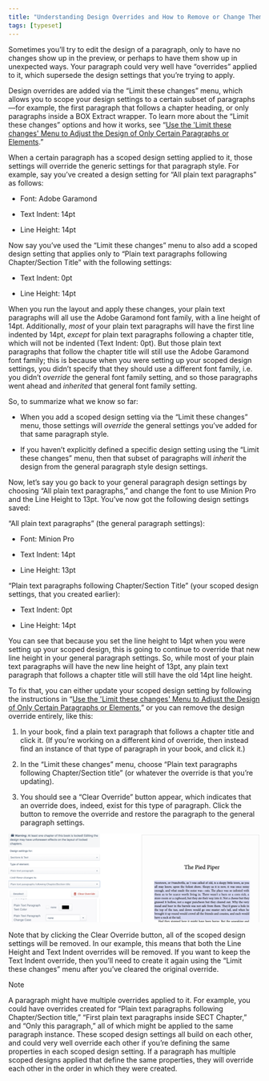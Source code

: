 ```yaml
---
title: "Understanding Design Overrides and How to Remove or Change Them"
tags: [typeset]
---
```

 
<html><body><section data-type="chapter" class="hsecchapter" data-hederis-type="hsecchapter" id="design-settings-and-inheritance" data-pi-attrs="id: design-settings-and-inheritance; data-tags: typeset;" role="doc-chapter" data-tags="typeset" data-author-name=" " data-book-title=" " title="Understanding Design Overrides and How to Remove or Change Them"><p class="hblkp" data-hederis-type="hblkp" id="pQ05hN6GY">Sometimes you&#8217;ll try to edit the design of a paragraph, only to have no changes show up in the preview, or perhaps to have them show up in unexpected ways. Your paragraph could very well have &#8220;overrides&#8221; applied to it, which supersede the design settings that you&#8217;re trying to apply.</p><p class="hblkp" data-hederis-type="hblkp" id="pkdxXherg">Design overrides are added via the &#8220;Limit these changes&#8221; menu, which allows you to scope your design settings to a certain subset of paragraphs&#8212;for example, the first paragraph that follows a chapter heading, or only paragraphs inside a BOX Extract wrapper. To learn more about the &#8220;Limit these changes&#8221; options and how it works, see &#8220;<a href="{% link _docs/selectors.md %}" class="hspana" data-hederis-type="hspana" id="p0NPbnIgT">Use the 'Limit these changes' Menu to Adjust the Design of Only Certain Paragraphs or Elements</a>.&#8221; </p><p class="hblkp" data-hederis-type="hblkp" id="pJ4d5V3gn">When a certain paragraph has a scoped design setting applied to it, those settings will override the generic settings for that paragraph style. For example, say you&#8217;ve created a design setting for &#8220;All plain text paragraphs&#8221; as follows:</p><ul class="hwprbulletlist" data-hederis-type="hwprbulletlist" id="pTscxj75z"><li class="hblkuli" data-hederis-type="hblkuli" id="lihwMx5dNL"><p class="hblkuli" data-hederis-type="hblklip" id="pSLN0mSug">Font: Adobe Garamond</p></li><li class="hblkuli" data-hederis-type="hblkuli" id="liUM7uOp2y"><p class="hblkuli" data-hederis-type="hblklip" id="pWESPoawm">Text Indent: 14pt</p></li><li class="hblkuli" data-hederis-type="hblkuli" id="liiEHB2EZR"><p class="hblkuli" data-hederis-type="hblklip" id="pNWAknOHB">Line Height: 14pt</p></li></ul><p class="hblkp" data-hederis-type="hblkp" id="phzdpUagE">Now say you&#8217;ve used the &#8220;Limit these changes&#8221; menu to also add a scoped design setting that applies only to &#8220;Plain text paragraphs following Chapter/Section Title&#8221; with the following settings:</p><ul class="hwprbulletlist" data-hederis-type="hwprbulletlist" id="py81Wvi1Q"><li class="hblkuli" data-hederis-type="hblkuli" id="liXr0NZpPt"><p class="hblkuli" data-hederis-type="hblklip" id="pugtCJLgC">Text Indent: 0pt</p></li><li class="hblkuli" data-hederis-type="hblkuli" id="liMQEPyOxT"><p class="hblkuli" data-hederis-type="hblklip" id="pebLjhm0I">Line Height: 14pt</p></li></ul><p class="hblkp" data-hederis-type="hblkp" id="pbMxBb8CO">When you run the layout and apply these changes, your plain text paragraphs will all use the Adobe Garamond font family, with a line height of 14pt. Additionally, <em data-hederis-type="hspanem" id="ptviAwKE8">most</em> of your plain text paragraphs will have the first line indented by 14pt, <em class="hspanem" data-hederis-type="hspanem" id="p7zEb732h">except</em> for plain text paragraphs following a chapter title, which will not be indented (Text Indent: 0pt). But those plain text paragraphs that follow the chapter title will still use the Adobe Garamond font family; this is because when you were setting up your scoped design settings, you didn&#8217;t specify that they should use a different font family, i.e. you didn&#8217;t <em class="hspanem" data-hederis-type="hspanem" id="pqX5bKd5l">override</em> the general font family setting, and so those paragraphs went ahead and <em class="hspanem" data-hederis-type="hspanem" id="p8SJmsbwG">inherited</em> that general font family setting.</p><p class="hblkp" data-hederis-type="hblkp" id="p6l5Ue8ZB">So, to summarize what we know so far: </p><ul class="hwprbulletlist" data-hederis-type="hwprbulletlist" id="pQ0eAq6Tj"><li class="hblkuli" data-hederis-type="hblkuli" id="liVXavTHO8"><p class="hblkuli" data-hederis-type="hblklip" id="pEBbvCjtH">When you add a scoped design setting via the &#8220;Limit these changes&#8221; menu, those settings will <em class="hspanem" data-hederis-type="hspanem" id="pyjC2YSJL">override</em> the general settings you&#8217;ve added for that same paragraph style.</p></li><li class="hblkuli" data-hederis-type="hblkuli" id="livx1x8nda"><p class="hblkuli" data-hederis-type="hblklip" id="pcPtQZt5o">If you haven&#8217;t explicitly defined a specific design setting using the &#8220;Limit these changes&#8221; menu, then that subset of paragraphs will <em class="hspanem" data-hederis-type="hspanem" id="pKuR68z9q">inherit</em> the design from the general paragraph style design settings.</p></li></ul><p class="hblkp" data-hederis-type="hblkp" id="pSK5U35RB">Now, let&#8217;s say you go back to your general paragraph design settings by choosing &#8220;All plain text paragraphs,&#8221; and change the font to use Minion Pro and the Line Height to 13pt. You&#8217;ve now got the following design settings saved:</p><p class="hblkp" data-hederis-type="hblkp" id="pmeSfQQMJ">&#8220;All plain text paragraphs&#8221; (the general paragraph settings):</p><ul class="hwprbulletlist" data-hederis-type="hwprbulletlist" id="pUqFWV3Eg"><li class="hblkuli" data-hederis-type="hblkuli" id="livAudbTs6"><p class="hblkuli" data-hederis-type="hblklip" id="pw4q9mZxQ">Font: Minion Pro</p></li><li class="hblkuli" data-hederis-type="hblkuli" id="ligMCArbHt"><p class="hblkuli" data-hederis-type="hblklip" id="pumfAVzqL">Text Indent: 14pt</p></li><li class="hblkuli" data-hederis-type="hblkuli" id="likVI8nmqO"><p class="hblkuli" data-hederis-type="hblklip" id="pzJakEoei">Line Height: 13pt</p></li></ul><p class="hblkp" data-hederis-type="hblkp" id="pKRxyK05b">&#8220;Plain text paragraphs following Chapter/Section Title&#8221; (your scoped design settings, that you created earlier):</p><ul class="hwprbulletlist" data-hederis-type="hwprbulletlist" id="pehcCaTJb"><li class="hblkuli" data-hederis-type="hblkuli" id="li1YSMqyFv"><p class="hblkuli" data-hederis-type="hblklip" id="pmAeQI2Cg">Text Indent: 0pt</p></li><li class="hblkuli" data-hederis-type="hblkuli" id="lil8BiL4XV"><p class="hblkuli" data-hederis-type="hblklip" id="pxjDRkPzR">Line Height: 14pt</p></li></ul><p class="hblkp" data-hederis-type="hblkp" id="pMwg8YVuI">You can see that because you set the line height to 14pt when you were setting up your scoped design, this is going to continue to override that new line height in your general paragraph settings. So, while most of your plain text paragraphs will have the new line height of 13pt, any plain text paragraph that follows a chapter title will still have the old 14pt line height.</p><p class="hblkp" data-hederis-type="hblkp" id="pXKT23fK9">To fix that, you can either update your scoped design setting by following the instructions in &#8220;<a href="{% link _docs/selectors.md %}" class="hspana" data-hederis-type="hspana" id="pMK3gsU5n">Use the 'Limit these changes' Menu to Adjust the Design of Only Certain Paragraphs or Elements</a>,&#8221; or you can remove the design override entirely, like this:</p><ol class="hwprnumlist" data-hederis-type="hwprnumlist" id="p1FBjiADl"><li class="hblkoli" data-hederis-type="hblkoli" id="lidF9E5TBh"><p class="hblkoli" data-hederis-type="hblklip" id="pbTUMnE9P">In your book, find a plain text paragraph that follows a chapter title and click it. (If you&#8217;re working on a different kind of override, then instead find an instance of that type of paragraph in your book, and click it.)</p></li><li class="hblkoli" data-hederis-type="hblkoli" id="liJ5s3Jskx"><p class="hblkoli" data-hederis-type="hblklip" id="p6ANABoHW">In the &#8220;Limit these changes&#8221; menu, choose &#8220;Plain text paragraphs following Chapter/Section title&#8221; (or whatever the override is that you&#8217;re updating).</p></li><li class="hblkoli" data-hederis-type="hblkoli" id="liPbuM4nji"><p class="hblkoli" data-hederis-type="hblklip" id="pjtsTsyeU">You should see a &#8220;Clear Override&#8221; button appear, which indicates that an override does, indeed, exist for this type of paragraph. Click the button to remove the override and restore the paragraph to the general paragraph settings.</p></li></ol><img data-hederis-type="hblkimg" class="hblkimg" id="p7vy39Jqt" src="/images/override1.png" data-img-src="/images/override1.png"/><p class="hblkp" data-hederis-type="hblkp" id="pN4iWNltp">Note that by clicking the Clear Override button, all of the scoped design settings will be removed. In our example, this means that both the Line Height and Text Indent overrides will be removed. If you want to keep the Text Indent override, then you&#8217;ll need to create it again using the &#8220;Limit these changes&#8221; menu after you&#8217;ve cleared the original override. </p><aside class="hwprbox box" data-hederis-type="hwprbox" id="pPXGEIWPv" data-type="sidebar"><p class="hblktype" data-hederis-type="hblktype" id="pLbvMHqEo">Note</p><p class="hblkp" data-hederis-type="hblkp" id="pwSZzzjWo">A paragraph might have multiple overrides applied to it. For example, you could have overrides created for &#8220;Plain text paragraphs following Chapter/Section title,&#8221; &#8220;First plain text paragraphs inside SECT Chapter,&#8221; and &#8220;Only this paragraph,&#8221; all of which might be applied to the same paragraph instance. These scoped design settings all build on each other, and could very well override each other if you&#8217;re defining the same properties in each scoped design setting. If a paragraph has multiple scoped designs applied that define the same properties, they will override each other in the order in which they were created.</p></aside></section></body></html>
